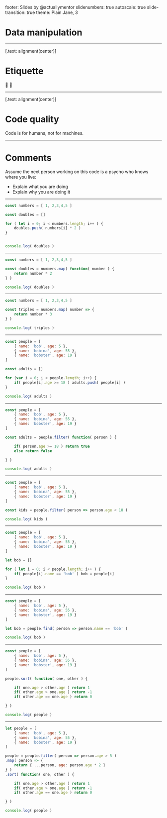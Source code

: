 footer: Slides by @actuallymentor
slidenumbers: true
autoscale: true
slide-transition: true
theme: Plain Jane, 3


# Data manipulation

---

[.text: alignment(center)]

# Etiquette

🎥 🎤


---

[.text: alignment(center)]

# Code quality

Code is for humans, not for machines.

---

# Comments

Assume the next person working on this code is a psycho who knows where you live:

- Explain what you are doing
- Explain why you are doing it

---

```javascript
const numbers = [ 1, 2,3,4,5 ]

const doubles = []

for ( let i = 0; i < numbers.length; i++ ) {
	doubles.push( numbers[i] * 2 )
}


console.log( doubles )
```

---

```javascript
const numbers = [ 1, 2,3,4,5 ]

const doubles = numbers.map( function( number ) {
	return number * 2
} )

console.log( doubles )
```

---

```javascript
const numbers = [ 1, 2,3,4,5 ]

const triples = numbers.map( number => {
	return number * 3
} )

console.log( triples )
```

---

```javascript
const people = [
	{ name: 'bob', age: 5 },
	{ name: 'bobina', age: 55 },
	{ name: 'bobster', age: 19 }
]

const adults = []

for (var i = 0; i < people.length; i++) {
	if( people[i].age >= 18 ) adults.push( people[i] )
}

console.log( adults )
```

---

```javascript
const people = [
	{ name: 'bob', age: 5 },
	{ name: 'bobina', age: 55 },
	{ name: 'bobster', age: 19 }
]

const adults = people.filter( function( person ) {

	if( person.age >= 18 ) return true
	else return false

} )

console.log( adults )
```

---

```javascript
const people = [
	{ name: 'bob', age: 5 },
	{ name: 'bobina', age: 55 },
	{ name: 'bobster', age: 19 }
]

const kids = people.filter( person => person.age < 18 )

console.log( kids )
```

---

```javascript
const people = [
	{ name: 'bob', age: 5 },
	{ name: 'bobina', age: 55 },
	{ name: 'bobster', age: 19 }
]

let bob = {}

for ( let i = 0; i < people.length; i++ ) {
	if( people[i].name == 'bob' ) bob = people[i]
}

console.log( bob )
```

---

```javascript
const people = [
	{ name: 'bob', age: 5 },
	{ name: 'bobina', age: 55 },
	{ name: 'bobster', age: 19 }
]

let bob = people.find( person => person.name == 'bob' )

console.log( bob )
```

---

```javascript
const people = [
	{ name: 'bob', age: 5 },
	{ name: 'bobina', age: 55 },
	{ name: 'bobster', age: 19 }
]

people.sort( function( one, other ) {

	if( one.age > other.age ) return 1
	if( other.age > one.age ) return -1
	if( other.age == one.age ) return 0

} )

console.log( people )
```

---

```javascript
let people = [
	{ name: 'bob', age: 5 },
	{ name: 'bobina', age: 55 },
	{ name: 'bobster', age: 19 }
]

people = people.filter( person => person.age > 5 )
.map( person => {
	return { ...person, age: person.age * 2 }
} )
.sort( function( one, other ) {

	if( one.age > other.age ) return 1
	if( other.age > one.age ) return -1
	if( other.age == one.age ) return 0

} )

console.log( people )
```